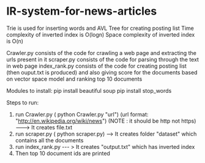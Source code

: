 # IR-system-for-news-articles
Trie is used for inserting words and AVL Tree for creating posting list
Time complexity of inverted index is O(logn)
Space complexity of inverted index is O(n) 


Crawler.py consists of the code for crawling a web page and extracting the urls present in it
scraper.py consists of the code for parsing through the text in web page 
index_rank.py consists of the code for creating posting list (then ouput.txt is produced) and also giving score for the documents based on vector space
model and ranking top 10 documents

Modules to install:
pip install beautiful soup
pip install stop_words

Steps to run:
1. run Crawler.py ( python Crawler.py "url") (url format: "http://en.wikipedia.org/wiki/news") (NOTE : it should be http not https) ---> It creates file.txt
2. run scraper.py ( python scraper.py) --> It creates folder "dataset" which contains all the documents 
3. run index_rank.py --- > It creates "output.txt" which has inverted index
4. Then top 10 document ids are printed
